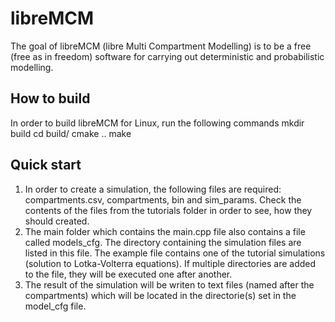 # libreMCM

The goal of libreMCM (libre Multi Compartment Modelling) is to be a free (free as in freedom) software for carrying out deterministic and probabilistic modelling.

## How to build

In order to build libreMCM for Linux, run the following commands
      mkdir build
      cd build/
      cmake ..
      make

## Quick start

1. In order to create a simulation, the following files are required: compartments.csv, compartments, bin and sim_params. Check the contents of the files from the tutorials folder in order to see, how they should created.
2. The main folder which contains the main.cpp file also contains a file called models_cfg. The directory containing the simulation files are listed in this file. The example file contains one of the tutorial simulations (solution to Lotka-Volterra equations). If multiple directories are added to the file, they will be executed one after another.
3. The result of the simulation will be writen to text files (named after the compartments) which will be located in the directorie(s) set in the model_cfg file.

